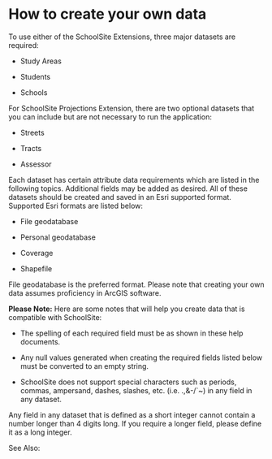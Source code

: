 # How to create your own data

To use either of the SchoolSite Extensions, three major datasets are required:

* Study Areas

* Students

* Schools

 

For SchoolSite Projections Extension, there are two optional datasets that you can include but are not necessary to run the application:

 

* Streets

* Tracts

* Assessor

 

Each dataset has certain attribute data requirements which are listed in the following topics. Additional fields may be added as desired. All of these datasets should be created and saved in an Esri supported format. Supported Esri formats are listed below:

 

* File geodatabase

* Personal geodatabase

* Coverage

* Shapefile

 

File geodatabase is the preferred format. Please note that creating your own data assumes proficiency in ArcGIS software.

 

**Please Note:** Here are some notes that will help you create data that is compatible with SchoolSite:

* The spelling of each required field must be as shown in these help documents.

* Any null values generated when creating the required fields listed below must be converted to an empty string.

* SchoolSite does not support special characters such as periods, commas, ampersand, dashes, slashes, etc. (i.e. .,&-/`~) in any field in any dataset.

Any field in any dataset that is defined as a short integer cannot contain a number longer than 4 digits long. If you require a longer field, please define it as a long integer.

 

See Also:

